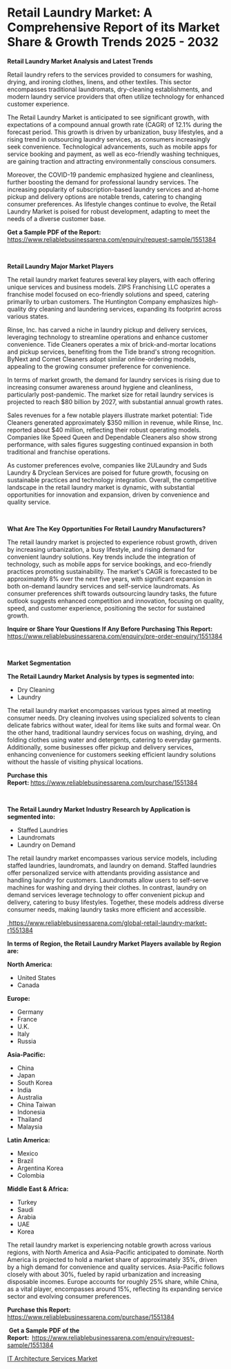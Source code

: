 <p><h1>Retail Laundry Market: A Comprehensive Report of its Market Share & Growth Trends 2025 - 2032</h1></p><p><strong>Retail Laundry Market Analysis and Latest Trends</strong></p>
<p><p>Retail laundry refers to the services provided to consumers for washing, drying, and ironing clothes, linens, and other textiles. This sector encompasses traditional laundromats, dry-cleaning establishments, and modern laundry service providers that often utilize technology for enhanced customer experience. </p><p>The Retail Laundry Market is anticipated to see significant growth, with expectations of a compound annual growth rate (CAGR) of 12.1% during the forecast period. This growth is driven by urbanization, busy lifestyles, and a rising trend in outsourcing laundry services, as consumers increasingly seek convenience. Technological advancements, such as mobile apps for service booking and payment, as well as eco-friendly washing techniques, are gaining traction and attracting environmentally conscious consumers.</p><p>Moreover, the COVID-19 pandemic emphasized hygiene and cleanliness, further boosting the demand for professional laundry services. The increasing popularity of subscription-based laundry services and at-home pickup and delivery options are notable trends, catering to changing consumer preferences. As lifestyle changes continue to evolve, the Retail Laundry Market is poised for robust development, adapting to meet the needs of a diverse customer base.</p></p>
<p><strong>Get a Sample PDF of the Report:&nbsp;</strong> <a href="https://www.reliablebusinessarena.com/enquiry/request-sample/1551384?utm_campaign=2383&utm_medium=2&utm_source=Github&utm_content=ia&utm_term=09032025&utm_id=retail-laundry">https://www.reliablebusinessarena.com/enquiry/request-sample/1551384</a></p>
<p>&nbsp;</p>
<p><strong>Retail Laundry Major Market Players</strong></p>
<p><p>The retail laundry market features several key players, with each offering unique services and business models. ZIPS Franchising LLC operates a franchise model focused on eco-friendly solutions and speed, catering primarily to urban customers. The Huntington Company emphasizes high-quality dry cleaning and laundering services, expanding its footprint across various states.</p><p>Rinse, Inc. has carved a niche in laundry pickup and delivery services, leveraging technology to streamline operations and enhance customer convenience. Tide Cleaners operates a mix of brick-and-mortar locations and pickup services, benefiting from the Tide brand's strong recognition. ByNext and Comet Cleaners adopt similar online-ordering models, appealing to the growing consumer preference for convenience.</p><p>In terms of market growth, the demand for laundry services is rising due to increasing consumer awareness around hygiene and cleanliness, particularly post-pandemic. The market size for retail laundry services is projected to reach $80 billion by 2027, with substantial annual growth rates. </p><p>Sales revenues for a few notable players illustrate market potential: Tide Cleaners generated approximately $350 million in revenue, while Rinse, Inc. reported about $40 million, reflecting their robust operating models. Companies like Speed Queen and Dependable Cleaners also show strong performance, with sales figures suggesting continued expansion in both traditional and franchise operations.</p><p>As customer preferences evolve, companies like 2ULaundry and Suds Laundry & Dryclean Services are poised for future growth, focusing on sustainable practices and technology integration. Overall, the competitive landscape in the retail laundry market is dynamic, with substantial opportunities for innovation and expansion, driven by convenience and quality service.</p></p>
<p>&nbsp;</p>
<p><strong>What Are The Key Opportunities For Retail Laundry Manufacturers?</strong></p>
<p><p>The retail laundry market is projected to experience robust growth, driven by increasing urbanization, a busy lifestyle, and rising demand for convenient laundry solutions. Key trends include the integration of technology, such as mobile apps for service bookings, and eco-friendly practices promoting sustainability. The market's CAGR is forecasted to be approximately 8% over the next five years, with significant expansion in both on-demand laundry services and self-service laundromats. As consumer preferences shift towards outsourcing laundry tasks, the future outlook suggests enhanced competition and innovation, focusing on quality, speed, and customer experience, positioning the sector for sustained growth.</p></p>
<p><strong>Inquire or Share Your Questions If Any Before Purchasing This Report:</strong> <a href="https://www.reliablebusinessarena.com/enquiry/pre-order-enquiry/1551384?utm_campaign=2383&utm_medium=2&utm_source=Github&utm_content=ia&utm_term=09032025&utm_id=retail-laundry">https://www.reliablebusinessarena.com/enquiry/pre-order-enquiry/1551384</a></p>
<p>&nbsp;</p>
<p><strong>Market Segmentation</strong></p>
<p><strong>The Retail Laundry Market Analysis by types is segmented into:</strong></p>
<p><ul><li>Dry Cleaning</li><li>Laundry</li></ul></p>
<p><p>The retail laundry market encompasses various types aimed at meeting consumer needs. Dry cleaning involves using specialized solvents to clean delicate fabrics without water, ideal for items like suits and formal wear. On the other hand, traditional laundry services focus on washing, drying, and folding clothes using water and detergents, catering to everyday garments. Additionally, some businesses offer pickup and delivery services, enhancing convenience for customers seeking efficient laundry solutions without the hassle of visiting physical locations.</p></p>
<p><strong>Purchase this Report:&nbsp;</strong><a href="https://www.reliablebusinessarena.com/purchase/1551384?utm_campaign=2383&utm_medium=2&utm_source=Github&utm_content=ia&utm_term=09032025&utm_id=retail-laundry">https://www.reliablebusinessarena.com/purchase/1551384</a></p>
<p>&nbsp;</p>
<p><strong>The Retail Laundry Market Industry Research by Application is segmented into:</strong></p>
<p><ul><li>Staffed Laundries</li><li>Laundromats</li><li>Laundry on Demand</li></ul></p>
<p><p>The retail laundry market encompasses various service models, including staffed laundries, laundromats, and laundry on demand. Staffed laundries offer personalized service with attendants providing assistance and handling laundry for customers. Laundromats allow users to self-serve machines for washing and drying their clothes. In contrast, laundry on demand services leverage technology to offer convenient pickup and delivery, catering to busy lifestyles. Together, these models address diverse consumer needs, making laundry tasks more efficient and accessible.</p></p>
<p><a href="https://www.reliablebusinessarena.com/global-retail-laundry-market-r1551384?utm_campaign=2383&utm_medium=2&utm_source=Github&utm_content=ia&utm_term=09032025&utm_id=retail-laundry">&nbsp;https://www.reliablebusinessarena.com/global-retail-laundry-market-r1551384</a></p>
<p><strong>In terms of Region, the Retail Laundry Market Players available by Region are:</strong></p>
<p>
    <p> <strong> North America: </strong>
        <ul>
            <li>United States</li>
            <li>Canada</li>
        </ul>
        </p> 
    <p> <strong> Europe: </strong>
        <ul>
            <li>Germany</li>
            <li>France</li>
            <li>U.K.</li>
            <li>Italy</li>
            <li>Russia</li>
        </ul>
        </p> 
    <p> <strong> Asia-Pacific: </strong>
        <ul>
            <li>China</li>
            <li>Japan</li>
            <li>South Korea</li>
            <li>India</li>
            <li>Australia</li>
            <li>China Taiwan</li>
            <li>Indonesia</li>
            <li>Thailand</li>
            <li>Malaysia</li>
        </ul>
        </p> 
    <p> <strong> Latin America: </strong>
        <ul>
            <li>Mexico</li>
            <li>Brazil</li>
            <li>Argentina Korea</li>
            <li>Colombia</li>
        </ul>
        </p> 
    <p> <strong> Middle East & Africa: </strong>
        <ul>
            <li>Turkey</li>
            <li>Saudi</li>
            <li>Arabia</li>
            <li>UAE</li>
            <li>Korea</li>
        </ul>
    </p>
    </p>
<p><p>The retail laundry market is experiencing notable growth across various regions, with North America and Asia-Pacific anticipated to dominate. North America is projected to hold a market share of approximately 35%, driven by a high demand for convenience and quality services. Asia-Pacific follows closely with about 30%, fueled by rapid urbanization and increasing disposable incomes. Europe accounts for roughly 25% share, while China, as a vital player, encompasses around 15%, reflecting its expanding service sector and evolving consumer preferences.</p></p>
<p><strong>Purchase this Report: </strong><a href="https://www.reliablebusinessarena.com/purchase/1551384?utm_campaign=2383&utm_medium=2&utm_source=Github&utm_content=ia&utm_term=09032025&utm_id=retail-laundry">https://www.reliablebusinessarena.com/purchase/1551384</a></p>
<p>&nbsp;<strong>Get a Sample PDF of the Report:&nbsp;&nbsp;</strong><a href="https://www.reliablebusinessarena.com/enquiry/request-sample/1551384?utm_campaign=2383&utm_medium=2&utm_source=Github&utm_content=ia&utm_term=09032025&utm_id=retail-laundry">https://www.reliablebusinessarena.com/enquiry/request-sample/1551384</a></p>
<p><strong></strong></p>
<p><p><a href="https://github.com/LilianFaulkner65/Market-Research-Report-List-2/blob/main/it-architecture-services-market.md?utm_campaign=2383&utm_medium=2&utm_source=Github&utm_content=ia&utm_term=09032025&utm_id=retail-laundry">IT Architecture Services Market</a></p></p>